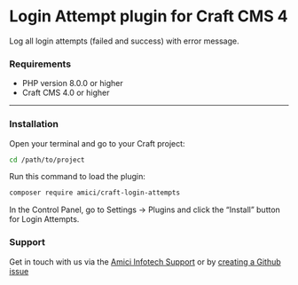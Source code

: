 # Login Attempt plugin for Craft CMS 4

Log all login attempts (failed and success) with error message.

### Requirements
 * PHP version 8.0.0 or higher
 * Craft CMS 4.0 or higher

---
### Installation
Open your terminal and go to your Craft project:

```bash
cd /path/to/project
```
Run this command to load the plugin:

```bash
composer require amici/craft-login-attempts
```

In the Control Panel, go to Settings → Plugins and click the “Install” button for Login Attempts.

### Support
Get in touch with us via the [Amici Infotech Support](https://amiciinfotech.com/contact) or by [creating a Github issue](https://github.com/amici-infotech/craft-login-attempts/issues)
